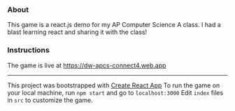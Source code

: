 ### About
This game is a react.js demo for my AP Computer Science A class. I had a blast learning react and sharing it with the class!

### Instructions
The game is live at https://dw-apcs-connect4.web.app
<hr>

This project was bootstrapped with [Create React App](https://github.com/facebook/create-react-app)
To run the game on your local machine, run `npm start` and go to `localhost:3000`
Edit `index` files in `src` to customize the game.